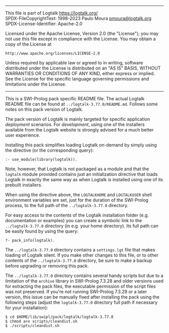 ________________________________________________________________________

This file is part of Logtalk <https://logtalk.org/>  
SPDX-FileCopyrightText: 1998-2023 Paulo Moura <pmoura@logtalk.org>  
SPDX-License-Identifier: Apache-2.0

Licensed under the Apache License, Version 2.0 (the "License");
you may not use this file except in compliance with the License.
You may obtain a copy of the License at

    http://www.apache.org/licenses/LICENSE-2.0

Unless required by applicable law or agreed to in writing, software
distributed under the License is distributed on an "AS IS" BASIS,
WITHOUT WARRANTIES OR CONDITIONS OF ANY KIND, either express or implied.
See the License for the specific language governing permissions and
limitations under the License.
________________________________________________________________________


This is a SWI-Prolog pack specific README file. The actual Logtalk
README file can be found at `../logtalk-3.77.0/README.md`. Follows
some notes on this pack version of Logtalk.

The pack version of Logtalk is mainly targeted for specific application
*deployment* scenarios. For *development*, using one of the installers
available from the Logtalk website is strongly advised for a much better
user experience.

Installing this pack simplifies loading Logtalk on-demand by simply
using the directive (or the corresponding query):

	:- use_module(library(logtalk)).

Note, however, that Logtalk is not packaged as a module and that the
`logtalk` module provided contains just an initialization directive
that loads Logtalk in exactly the same way as when Logtalk is installed
using one of its prebuilt installers.

When using the directive above, the `LOGTALKHOME` and `LOGTALKUSER`
shell environment variables are set, just for the duration of the
SWI-Prolog process, to the full path of the `../logtalk-3.77.0`
directory.

For easy access to the contents of the Logtalk installation folder
(e.g. documentation or examples) you can create a symbolic link to the
`../logtalk-3.77.0` directory (in e.g. your home directory). Its full
path can be easily found by using the query:

	?- pack_info(logtalk).

The `../logtalk-3.77.0` directory contains a `settings.lgt` file that
makes loading of Logtalk silent. If you make other changes to this file,
or to other contents of the `../logtalk-3.77.0` directory, be sure to
make a backup before upgrading or removing this pack.

The `../logtalk-3.77.0` directory contains several handy scripts but due
to a limitation of the `archive` library in SWI-Prolog 7.3.28 and older
versions used for extracting the pack files, the executable permission
of the script files was not preserved. If you're not running SWI-Prolog
7.3.29 or a later version, this issue can be manually fixed after installing
the pack using the following steps (adjust the `logtalk-3.77.0` directory
full path if necessary for your installation):

	$ cd $HOME/lib/swipl/pack/logtalk/logtalk-3.77.0
	$ chmod a+x scripts/cleandist.sh
	$ ./scripts/cleandist.sh
